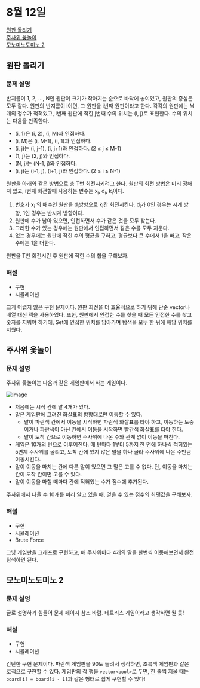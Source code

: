 # 8월 12일

[원판 돌리기](https://www.acmicpc.net/problem/17822)  
[주사위 윷놀이](https://www.acmicpc.net/problem/17825)  
[모노미노도미노 2](https://www.acmicpc.net/problem/20061)  

## 원판 돌리기
### 문제 설명
반지름이 1, 2, ..., N인 원판이 크기가 작아지는 순으로 바닥에 놓여있고, 원판의 중심은 모두 같다. 원판의 반지름이 i이면, 그 원판을 i번째 원판이라고 한다. 각각의 원판에는 M개의 정수가 적혀있고, i번째 원판에 적힌 j번째 수의 위치는 (i, j)로 표현한다. 수의 위치는 다음을 만족한다.

- (i, 1)은 (i, 2), (i, M)과 인접하다.
- (i, M)은 (i, M-1), (i, 1)과 인접하다.
- (i, j)는 (i, j-1), (i, j+1)과 인접하다. (2 ≤ j ≤ M-1)
- (1, j)는 (2, j)와 인접하다.
- (N, j)는 (N-1, j)와 인접하다.
- (i, j)는 (i-1, j), (i+1, j)와 인접하다. (2 ≤ i ≤ N-1)

원판을 아래와 같은 방법으로 총 T번 회전시키려고 한다. 원판의 회전 방법은 미리 정해져 있고, i번째 회전할때 사용하는 변수는 x<sub>i</sub>, d<sub>i</sub>, k<sub>i</sub>이다.

1. 번호가 x<sub>i</sub> 의 배수인 원판을 d<sub>i</sub>방향으로 k<sub>i</sub>칸 회전시킨다. d<sub>i</sub>가 0인 경우는 시계 방향, 1인 경우는 반시계 방향이다.
2. 원판에 수가 남아 있으면, 인접하면서 수가 같은 것을 모두 찾는다.
  1. 그러한 수가 있는 경우에는 원판에서 인접하면서 같은 수를 모두 지운다.
  2. 없는 경우에는 원판에 적힌 수의 평균을 구하고, 평균보다 큰 수에서 1을 빼고, 작은 수에는 1을 더한다.

원판을 T번 회전시킨 후 원판에 적힌 수의 합을 구해보자.

### 해설
- 구현
- 시뮬레이션

크게 어렵지 않은 구현 문제이다. 원판 회전을 더 효율적으로 하기 위해 단순 vector나 배열 대신 덱을 사용하였다. 또한, 원판에서 인접한 수를 찾을 때 모든 인접한 수를 찾고 숫자를 지워야 하기에, Set에 인접한 위치를 담아가며 탐색을 모두 한 뒤에 해당 위치를 지웠다.

## 주사위 윷놀이
### 문제 설명
주사위 윷놀이는 다음과 같은 게임판에서 하는 게임이다.

![image](https://github.com/KNU-HAEDAL/baekjoon-per-day/assets/23000498/6d75c5d2-6689-4977-9446-8b164ce74893)

- 처음에는 시작 칸에 말 4개가 있다.
- 말은 게임판에 그려진 화살표의 방향대로만 이동할 수 있다. 
  - 말이 파란색 칸에서 이동을 시작하면 파란색 화살표를 타야 하고, 이동하는 도중이거나 파란색이 아닌 칸에서 이동을 시작하면 빨간색 화살표를 타야 한다. 
  - 말이 도착 칸으로 이동하면 주사위에 나온 수와 관계 없이 이동을 마친다.
- 게임은 10개의 턴으로 이루어진다. 매 턴마다 1부터 5까지 한 면에 하나씩 적혀있는 5면체 주사위를 굴리고, 도착 칸에 있지 않은 말을 하나 골라 주사위에 나온 수만큼 이동시킨다.
- 말이 이동을 마치는 칸에 다른 말이 있으면 그 말은 고를 수 없다. 단, 이동을 마치는 칸이 도착 칸이면 고를 수 있다.
- 말이 이동을 마칠 때마다 칸에 적혀있는 수가 점수에 추가된다.

주사위에서 나올 수 10개를 미리 알고 있을 때, 얻을 수 있는 점수의 최댓값을 구해보자.

### 해설
- 구현
- 시뮬레이션
- Brute Force

그냥 게임판을 그래프로 구현하고, 매 주사위마다 4개의 말을 한번씩 이동해보면서 완전탐색하면 된다.

## 모노미노도미노 2
### 문제 설명
글로 설명하기 힘들어 문제 페이지 참조 바람. 테트리스 게임이라고 생각하면 될 듯!

### 해설
- 구현
- 시뮬레이션

간단한 구현 문제이다. 파란색 게임판을 90도 돌려서 생각하면, 초록색 게임판과 같은 로직으로 구현할 수 있다. 게임판의 각 행을 `vector<bool>`로 두면, 한 줄씩 지울 때는 `board[i] = board[i - 1]`과 같은 형태로 쉽게 구현할 수 있다!
